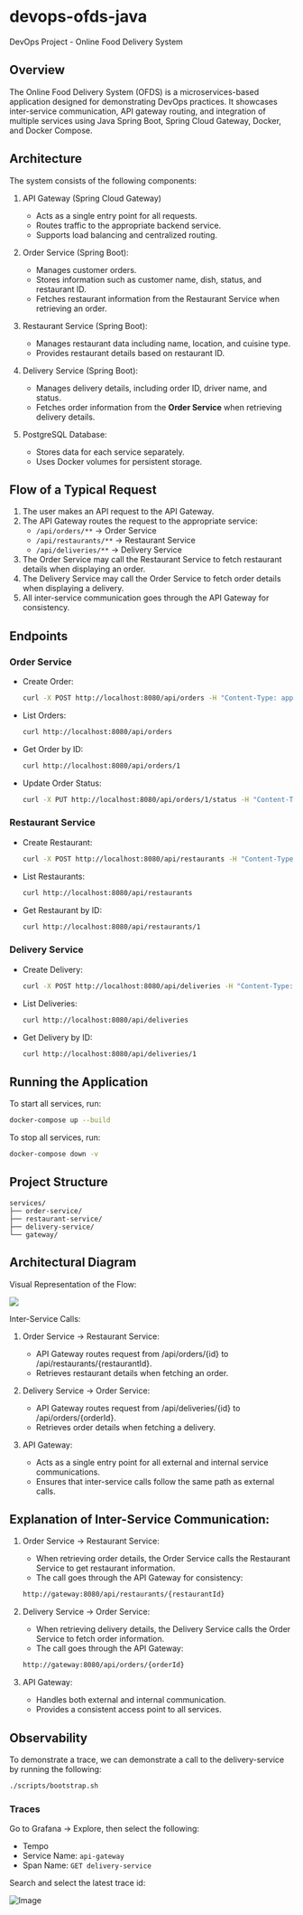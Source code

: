 # devops-ofds-java

DevOps Project - Online Food Delivery System

## Overview
The Online Food Delivery System (OFDS) is a microservices-based application designed for demonstrating DevOps practices. It showcases inter-service communication, API gateway routing, and integration of multiple services using Java Spring Boot, Spring Cloud Gateway, Docker, and Docker Compose.

## Architecture

The system consists of the following components:

1. API Gateway (Spring Cloud Gateway)
   - Acts as a single entry point for all requests.
   - Routes traffic to the appropriate backend service.
   - Supports load balancing and centralized routing.

2. Order Service (Spring Boot):
   - Manages customer orders.
   - Stores information such as customer name, dish, status, and restaurant ID.
   - Fetches restaurant information from the Restaurant Service when retrieving an order.

3. Restaurant Service (Spring Boot):
   - Manages restaurant data including name, location, and cuisine type.
   - Provides restaurant details based on restaurant ID.

4. Delivery Service (Spring Boot):
   - Manages delivery details, including order ID, driver name, and status.
   - Fetches order information from the **Order Service** when retrieving delivery details.

5. PostgreSQL Database:
   - Stores data for each service separately.
   - Uses Docker volumes for persistent storage.

## Flow of a Typical Request

1. The user makes an API request to the API Gateway.
2. The API Gateway routes the request to the appropriate service:
   - `/api/orders/**` -> Order Service
   - `/api/restaurants/**` -> Restaurant Service
   - `/api/deliveries/**` -> Delivery Service
3. The Order Service may call the Restaurant Service to fetch restaurant details when displaying an order.
4. The Delivery Service may call the Order Service to fetch order details when displaying a delivery.
5. All inter-service communication goes through the API Gateway for consistency.

## Endpoints

### Order Service

- Create Order:  

  ```bash
  curl -X POST http://localhost:8080/api/orders -H "Content-Type: application/json" -d '{"customerName": "John", "dishName": "Pizza", "status": "Pending", "restaurantId": 1}'
  ```

- List Orders:  

  ```bash
  curl http://localhost:8080/api/orders
  ```

- Get Order by ID:  

  ```bash
  curl http://localhost:8080/api/orders/1
  ```

- Update Order Status:  

  ```bash
  curl -X PUT http://localhost:8080/api/orders/1/status -H "Content-Type: application/json" -d 'Delivered'
  ```

### Restaurant Service

- Create Restaurant:  

  ```bash
  curl -X POST http://localhost:8080/api/restaurants -H "Content-Type: application/json" -d '{"name": "Pizza Palace", "location": "Cape Town", "cuisineType": "Italian"}'
  ```

- List Restaurants:  

  ```bash
  curl http://localhost:8080/api/restaurants
  ```

- Get Restaurant by ID:  

  ```bash
  curl http://localhost:8080/api/restaurants/1
  ```

### Delivery Service

- Create Delivery:  

  ```bash
  curl -X POST http://localhost:8080/api/deliveries -H "Content-Type: application/json" -d '{"orderId": 1, "driverName": "Jane", "status": "In Transit"}'
  ```

- List Deliveries:  

  ```bash
  curl http://localhost:8080/api/deliveries
  ```

- Get Delivery by ID:  

  ```bash
  curl http://localhost:8080/api/deliveries/1
  ```

## Running the Application

To start all services, run:

```bash
docker-compose up --build
```

To stop all services, run:

```bash
docker-compose down -v
```

## Project Structure

```
services/
├── order-service/
├── restaurant-service/
├── delivery-service/
└── gateway/
```

## Architectural Diagram

Visual Representation of the Flow:

![](https://github.com/user-attachments/assets/8aa58a1a-c1f2-48b3-95d5-4718a07d409c)


Inter-Service Calls:

1. Order Service -> Restaurant Service:
   - API Gateway routes request from /api/orders/{id} to /api/restaurants/{restaurantId}.
   - Retrieves restaurant details when fetching an order.

2. Delivery Service -> Order Service:
   - API Gateway routes request from /api/deliveries/{id} to /api/orders/{orderId}.
   - Retrieves order details when fetching a delivery.

3. API Gateway:
   - Acts as a single entry point for all external and internal service communications.
   - Ensures that inter-service calls follow the same path as external calls.

## Explanation of Inter-Service Communication:

1. Order Service -> Restaurant Service:

   - When retrieving order details, the Order Service calls the Restaurant Service to get restaurant information.
   - The call goes through the API Gateway for consistency:

    ```bash
    http://gateway:8080/api/restaurants/{restaurantId}
    ```

2. Delivery Service -> Order Service:

   - When retrieving delivery details, the Delivery Service calls the Order Service to fetch order information.
   - The call goes through the API Gateway:

   ```bash
   http://gateway:8080/api/orders/{orderId}
   ```

3. API Gateway:

   - Handles both external and internal communication.
   - Provides a consistent access point to all services.

## Observability

To demonstrate a trace, we can demonstrate a call to the delivery-service by running the following:

```bash
./scripts/bootstrap.sh
```

### Traces

Go to Grafana -> Explore, then select the following:

- Tempo
- Service Name: `api-gateway`
- Span Name: `GET delivery-service`

Search and select the latest trace id:

![Image](https://github.com/user-attachments/assets/fd1804a3-383b-4a9d-a81c-9c116420c014)
